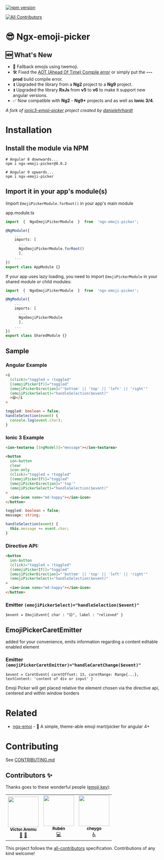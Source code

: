 [![npm version](https://badge.fury.io/js/ngx-emoji-picker.svg)](https://badge.fury.io/js/ngx-emoji-picker)

<!-- ALL-CONTRIBUTORS-BADGE:START - Do not remove or modify this section -->

[![All Contributors](https://img.shields.io/badge/all_contributors-3-orange.svg?style=flat-square)](#contributors-)

<!-- ALL-CONTRIBUTORS-BADGE:END -->

# 😎 Ngx-emoji-picker

## 🆕 What's New

- 🐣 Fallback emojis using twemoji.
- 🛠 Fixed the [AOT (Ahead Of Time) Compile error](https://github.com/danielehrhardt/ionic3-emoji-picker/issues/8) or simply put the **---prod** build compile error.
- ⏫ Upgraded the library from a **Ng2** project to a **Ng9** project.
- ⏫ Upgraded the library **RxJs** from **v5** to **v6** to make it support new angular versions.
- ✅ Now compatible with **Ng2** - **Ng9+** projects and as well as **Ionic 3/4**.

_A fork of [ionic3-emoji-picker](https://github.com/danielehrhardt/ionic3-emoji-picker) project created by [danielehrhardt](https://github.com/danielehrhardt)_

# Installation

## Install the module via NPM

```shell
# Angular 8 downwards...
npm i ngx-emoji-picker@0.0.2

# Angular 9 upwards...
npm i ngx-emoji-picker
```

## Import it in your app's module(s)

Import `EmojiPickerModule.forRoot()` in your app's main module

app.module.ts

```ts
import  {  NgxEmojiPickerModule  }  from  'ngx-emoji-picker';

@NgModule({
    ...
    imports: [
      ...
      NgxEmojiPickerModule.forRoot()
      ],
    ...
})
export class AppModule {}
```

If your app uses lazy loading, you need to import `EmojiPickerModule` in your shared module or child modules:

```ts
import  {  NgxEmojiPickerModule  }  from  'ngx-emoji-picker';

@NgModule({
    ...
    imports: [
      ...
      NgxEmojiPickerModule
      ],
    ...
})
export class SharedModule {}
```

## Sample

### Angular Example

```html
<i
  (click)="toggled = !toggled"
  [(emojiPickerIf)]="toggled"
  [emojiPickerDirection]="'bottom' || 'top' || 'left' || 'right'"
  (emojiPickerSelect)="handleSelection($event)"
  >😄</i
>
```

```ts
toggled: boolean = false;
handleSelection(event) {
  console.log(event.char);
}
```

### Ionic 3 Example

```html
<ion-textarea [(ngModel)]="message"></ion-textarea>

<button
  ion-button
  clear
  icon-only
  (click)="toggled = !toggled"
  [(emojiPickerIf)]="toggled"
  [emojiPickerDirection]="'top'"
  (emojiPickerSelect)="handleSelection($event)"
>
  <ion-icon name="md-happy"></ion-icon>
</button>
```

```ts
toggled: boolean = false;
message: string;

handleSelection(event) {
  this.message += event.char;
}
```

### Directive API:

```html
<button
  ion-button
  (click)="toggled = !toggled"
  [(emojiPickerIf)]="toggled"
  [emojiPickerDirection]="'bottom' || 'top' || 'left' || 'right'"
  (emojiPickerSelect)="handleSelection($event)"
>
  <ion-icon name="md-happy"></ion-icon>
</button>
```

### Emitter `(emojiPickerSelect)="handleSelection($event)"`

```
$event = EmojiEvent{ char : "😌", label : "relieved" }
```

## EmojiPickerCaretEmitter

added for your convenience, emits information regarding a content editable enabled element

### Emitter `(emojiPickerCaretEmitter)="handleCaretChange($event)"`

```
$event = CaretEvent{ caretOffset: 13, caretRange: Range{...}, textContent: 'content of div or input' }
```

Emoji Picker will get placed relative the element chosen via the directive api, centered and within window borders

# Related

- [ngx-emoj](https://github.com/ahkohd/ngx-emoj) - 💅 A simple, theme-able emoji mart/picker for angular 4+

# Contributing

See [CONTRIBUTING.md](./CONTRIBUTING.md)

## Contributors ✨

Thanks goes to these wonderful people ([emoji key](https://allcontributors.org/docs/en/emoji-key)):

<!-- ALL-CONTRIBUTORS-LIST:START - Do not remove or modify this section -->
<!-- prettier-ignore-start -->
<!-- markdownlint-disable -->
<table>
  <tr>
    <td align="center"><a href="https://victor-aremu.web.app"><img src="https://avatars1.githubusercontent.com/u/13041443?v=4" width="100px;" alt=""/><br /><sub><b>Victor Aremu</b></sub></a><br /><a href="#maintenance-ahkohd" title="Maintenance">🚧</a> <a href="#projectManagement-ahkohd" title="Project Management">📆</a></td>
    <td align="center"><a href="https://github.com/GNURub"><img src="https://avatars3.githubusercontent.com/u/1318648?v=4" width="100px;" alt=""/><br /><sub><b>Rubén</b></sub></a><br /><a href="https://github.com/ahkohd/ngx-emoji-picker/commits?author=GNURub" title="Code">💻</a></td>
    <td align="center"><a href="https://github.com/cheygo"><img src="https://avatars3.githubusercontent.com/u/69327675?v=4" width="100px;" alt=""/><br /><sub><b>cheygo</b></sub></a><br /><a href="#a11y-cheygo" title="Accessibility">️️️️♿️</a></td>
  </tr>
</table>

<!-- markdownlint-enable -->
<!-- prettier-ignore-end -->

<!-- ALL-CONTRIBUTORS-LIST:END -->

This project follows the [all-contributors](https://github.com/all-contributors/all-contributors) specification. Contributions of any kind welcome!
